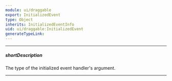 ```yaml
---
module: ui/draggable
export: InitializedEvent
type: Object
inherits: InitializedEventInfo
uid: ui/draggable:InitializedEvent
generateTypeLink: 
---
```

---
##### shortDescription
The type of the initialized event handler's argument.

---
<!-- Description goes here -->